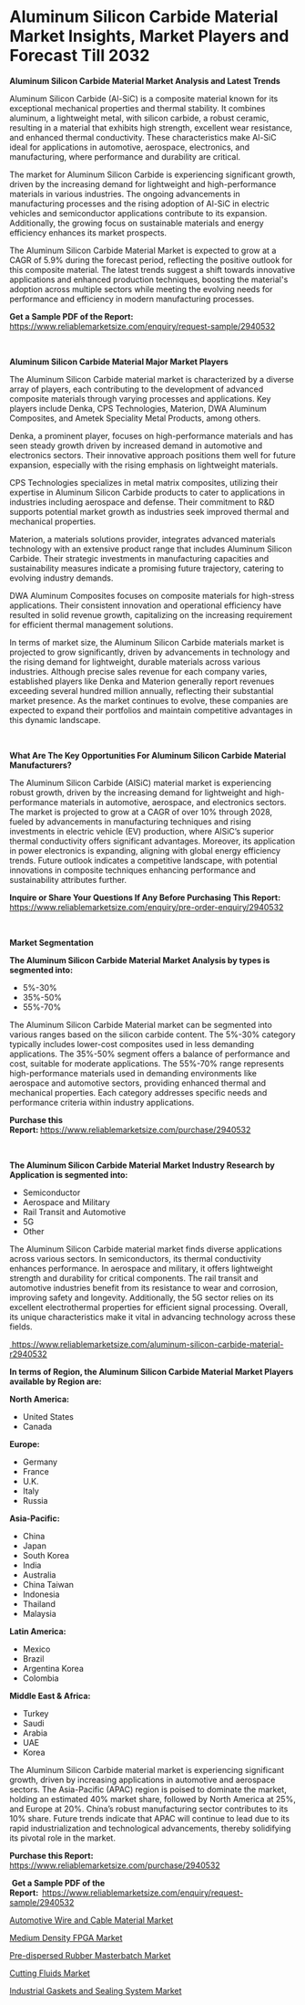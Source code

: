 <p><h1>Aluminum Silicon Carbide Material Market Insights, Market Players and Forecast Till 2032</h1></p><p><strong>Aluminum Silicon Carbide Material Market Analysis and Latest Trends</strong></p>
<p><p>Aluminum Silicon Carbide (Al-SiC) is a composite material known for its exceptional mechanical properties and thermal stability. It combines aluminum, a lightweight metal, with silicon carbide, a robust ceramic, resulting in a material that exhibits high strength, excellent wear resistance, and enhanced thermal conductivity. These characteristics make Al-SiC ideal for applications in automotive, aerospace, electronics, and manufacturing, where performance and durability are critical.</p><p>The market for Aluminum Silicon Carbide is experiencing significant growth, driven by the increasing demand for lightweight and high-performance materials in various industries. The ongoing advancements in manufacturing processes and the rising adoption of Al-SiC in electric vehicles and semiconductor applications contribute to its expansion. Additionally, the growing focus on sustainable materials and energy efficiency enhances its market prospects. </p><p>The Aluminum Silicon Carbide Material Market is expected to grow at a CAGR of 5.9% during the forecast period, reflecting the positive outlook for this composite material. The latest trends suggest a shift towards innovative applications and enhanced production techniques, boosting the material's adoption across multiple sectors while meeting the evolving needs for performance and efficiency in modern manufacturing processes.</p></p>
<p><strong>Get a Sample PDF of the Report:&nbsp;</strong> <a href="https://www.reliablemarketsize.com/enquiry/request-sample/2940532?utm_campaign=1133&utm_medium=2&utm_source=Github&utm_content=ia&utm_term=15032025&utm_id=aluminum-silicon-carbide-material">https://www.reliablemarketsize.com/enquiry/request-sample/2940532</a></p>
<p>&nbsp;</p>
<p><strong>Aluminum Silicon Carbide Material Major Market Players</strong></p>
<p><p>The Aluminum Silicon Carbide material market is characterized by a diverse array of players, each contributing to the development of advanced composite materials through varying processes and applications. Key players include Denka, CPS Technologies, Materion, DWA Aluminum Composites, and Ametek Speciality Metal Products, among others.</p><p>Denka, a prominent player, focuses on high-performance materials and has seen steady growth driven by increased demand in automotive and electronics sectors. Their innovative approach positions them well for future expansion, especially with the rising emphasis on lightweight materials.</p><p>CPS Technologies specializes in metal matrix composites, utilizing their expertise in Aluminum Silicon Carbide products to cater to applications in industries including aerospace and defense. Their commitment to R&D supports potential market growth as industries seek improved thermal and mechanical properties.</p><p>Materion, a materials solutions provider, integrates advanced materials technology with an extensive product range that includes Aluminum Silicon Carbide. Their strategic investments in manufacturing capacities and sustainability measures indicate a promising future trajectory, catering to evolving industry demands.</p><p>DWA Aluminum Composites focuses on composite materials for high-stress applications. Their consistent innovation and operational efficiency have resulted in solid revenue growth, capitalizing on the increasing requirement for efficient thermal management solutions.</p><p>In terms of market size, the Aluminum Silicon Carbide materials market is projected to grow significantly, driven by advancements in technology and the rising demand for lightweight, durable materials across various industries. Although precise sales revenue for each company varies, established players like Denka and Materion generally report revenues exceeding several hundred million annually, reflecting their substantial market presence. As the market continues to evolve, these companies are expected to expand their portfolios and maintain competitive advantages in this dynamic landscape.</p></p>
<p>&nbsp;</p>
<p><strong>What Are The Key Opportunities For Aluminum Silicon Carbide Material Manufacturers?</strong></p>
<p><p>The Aluminum Silicon Carbide (AlSiC) material market is experiencing robust growth, driven by the increasing demand for lightweight and high-performance materials in automotive, aerospace, and electronics sectors. The market is projected to grow at a CAGR of over 10% through 2028, fueled by advancements in manufacturing techniques and rising investments in electric vehicle (EV) production, where AlSiC’s superior thermal conductivity offers significant advantages. Moreover, its application in power electronics is expanding, aligning with global energy efficiency trends. Future outlook indicates a competitive landscape, with potential innovations in composite techniques enhancing performance and sustainability attributes further.</p></p>
<p><strong>Inquire or Share Your Questions If Any Before Purchasing This Report:</strong> <a href="https://www.reliablemarketsize.com/enquiry/pre-order-enquiry/2940532?utm_campaign=1133&utm_medium=2&utm_source=Github&utm_content=ia&utm_term=15032025&utm_id=aluminum-silicon-carbide-material">https://www.reliablemarketsize.com/enquiry/pre-order-enquiry/2940532</a></p>
<p>&nbsp;</p>
<p><strong>Market Segmentation</strong></p>
<p><strong>The Aluminum Silicon Carbide Material Market Analysis by types is segmented into:</strong></p>
<p><ul><li>5%-30%</li><li>35%-50%</li><li>55%-70%</li></ul></p>
<p><p>The Aluminum Silicon Carbide Material market can be segmented into various ranges based on the silicon carbide content. The 5%-30% category typically includes lower-cost composites used in less demanding applications. The 35%-50% segment offers a balance of performance and cost, suitable for moderate applications. The 55%-70% range represents high-performance materials used in demanding environments like aerospace and automotive sectors, providing enhanced thermal and mechanical properties. Each category addresses specific needs and performance criteria within industry applications.</p></p>
<p><strong>Purchase this Report:&nbsp;</strong><a href="https://www.reliablemarketsize.com/purchase/2940532?utm_campaign=1133&utm_medium=2&utm_source=Github&utm_content=ia&utm_term=15032025&utm_id=aluminum-silicon-carbide-material">https://www.reliablemarketsize.com/purchase/2940532</a></p>
<p>&nbsp;</p>
<p><strong>The Aluminum Silicon Carbide Material Market Industry Research by Application is segmented into:</strong></p>
<p><ul><li>Semiconductor</li><li>Aerospace and Military</li><li>Rail Transit and Automotive</li><li>5G</li><li>Other</li></ul></p>
<p><p>The Aluminum Silicon Carbide material market finds diverse applications across various sectors. In semiconductors, its thermal conductivity enhances performance. In aerospace and military, it offers lightweight strength and durability for critical components. The rail transit and automotive industries benefit from its resistance to wear and corrosion, improving safety and longevity. Additionally, the 5G sector relies on its excellent electrothermal properties for efficient signal processing. Overall, its unique characteristics make it vital in advancing technology across these fields.</p></p>
<p><a href="https://www.reliablemarketsize.com/aluminum-silicon-carbide-material-r2940532?utm_campaign=1133&utm_medium=2&utm_source=Github&utm_content=ia&utm_term=15032025&utm_id=aluminum-silicon-carbide-material">&nbsp;https://www.reliablemarketsize.com/aluminum-silicon-carbide-material-r2940532</a></p>
<p><strong>In terms of Region, the Aluminum Silicon Carbide Material Market Players available by Region are:</strong></p>
<p>
    <p> <strong> North America: </strong>
        <ul>
            <li>United States</li>
            <li>Canada</li>
        </ul>
        </p> 
    <p> <strong> Europe: </strong>
        <ul>
            <li>Germany</li>
            <li>France</li>
            <li>U.K.</li>
            <li>Italy</li>
            <li>Russia</li>
        </ul>
        </p> 
    <p> <strong> Asia-Pacific: </strong>
        <ul>
            <li>China</li>
            <li>Japan</li>
            <li>South Korea</li>
            <li>India</li>
            <li>Australia</li>
            <li>China Taiwan</li>
            <li>Indonesia</li>
            <li>Thailand</li>
            <li>Malaysia</li>
        </ul>
        </p> 
    <p> <strong> Latin America: </strong>
        <ul>
            <li>Mexico</li>
            <li>Brazil</li>
            <li>Argentina Korea</li>
            <li>Colombia</li>
        </ul>
        </p> 
    <p> <strong> Middle East & Africa: </strong>
        <ul>
            <li>Turkey</li>
            <li>Saudi</li>
            <li>Arabia</li>
            <li>UAE</li>
            <li>Korea</li>
        </ul>
    </p>
    </p>
<p><p>The Aluminum Silicon Carbide material market is experiencing significant growth, driven by increasing applications in automotive and aerospace sectors. The Asia-Pacific (APAC) region is poised to dominate the market, holding an estimated 40% market share, followed by North America at 25%, and Europe at 20%. China’s robust manufacturing sector contributes to its 10% share. Future trends indicate that APAC will continue to lead due to its rapid industrialization and technological advancements, thereby solidifying its pivotal role in the market.</p></p>
<p><strong>Purchase this Report: </strong><a href="https://www.reliablemarketsize.com/purchase/2940532?utm_campaign=1133&utm_medium=2&utm_source=Github&utm_content=ia&utm_term=15032025&utm_id=aluminum-silicon-carbide-material">https://www.reliablemarketsize.com/purchase/2940532</a></p>
<p>&nbsp;<strong>Get a Sample PDF of the Report:&nbsp;&nbsp;</strong><a href="https://www.reliablemarketsize.com/enquiry/request-sample/2940532?utm_campaign=1133&utm_medium=2&utm_source=Github&utm_content=ia&utm_term=15032025&utm_id=aluminum-silicon-carbide-material">https://www.reliablemarketsize.com/enquiry/request-sample/2940532</a></p>
<p><strong></strong></p>
<p><p><a href="https://github.com/idranalexie/Market-Research-Report-List-1/blob/main/automotive-wire-and-cable-material-market.md?utm_campaign=1133&utm_medium=2&utm_source=Github&utm_content=ia&utm_term=15032025&utm_id=aluminum-silicon-carbide-material">Automotive Wire and Cable Material Market</a></p><p><a href="https://github.com/ftnlewins/Market-Research-Report-List-1/blob/main/medium-density-fpga-market.md?utm_campaign=1133&utm_medium=2&utm_source=Github&utm_content=ia&utm_term=15032025&utm_id=aluminum-silicon-carbide-material">Medium Density FPGA Market</a></p><p><a href="https://github.com/hiwatchucuy/Market-Research-Report-List-1/blob/main/pre-dispersed-rubber-masterbatch-market.md?utm_campaign=1133&utm_medium=2&utm_source=Github&utm_content=ia&utm_term=15032025&utm_id=aluminum-silicon-carbide-material">Pre-dispersed Rubber Masterbatch Market</a></p><p><a href="https://github.com/tyreinhssan/Market-Research-Report-List-1/blob/main/cutting-fluids-market.md?utm_campaign=1133&utm_medium=2&utm_source=Github&utm_content=ia&utm_term=15032025&utm_id=aluminum-silicon-carbide-material">Cutting Fluids Market</a></p><p><a href="https://github.com/barlevsebako/Market-Research-Report-List-1/blob/main/industrial-gaskets-and-sealing-system-market.md?utm_campaign=1133&utm_medium=2&utm_source=Github&utm_content=ia&utm_term=15032025&utm_id=aluminum-silicon-carbide-material">Industrial Gaskets and Sealing System Market</a></p></p>